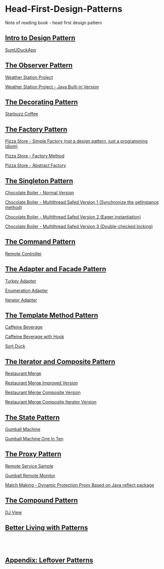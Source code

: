 # Head-First-Design-Patterns
Note of reading book - head first design pattern


## [Intro to Design Pattern](./ch1/ch1.md)

[SumUDuckApp](./ch1/SimUDuckApp.java)

## [The Observer Pattern](./ch2/ch2.md)

[Weather Station Project](./ch2/WeatherStationProject.java)

[Weather Station Project - Java Built-in Version](./ch2/WeatherStationJavaBuiltInVersion.java)

## [The Decorating Pattern](./ch3/ch3.md)

[Starbuzz Coffee](./ch3/StarbuzzCoffee.java)

## [The Factory Pattern](./ch4/ch4.md)

[Pizza Store - Simple Factory (not a design pattern, just a programming idiom)](./ch4/PizzaStoreSimpleFactory.java)

[Pizza Store - Factory Method](./ch4/PizzaStoreFactoryMethod.java)

[Pizza Store - Abstract Factory](./ch4/PizzaStoreAbstractFactory.java)

## [The Singleton Pattern](./ch5/ch5.md)

[Chocolate Boiler - Normal Version](./ch5/ChocolateBoiler.java)

[Chocolate Boiler - Multithread Safed Version 1 (Synchronize the getInstance method)](./ch5/ChocolateBoilerOptimized1.java)

[Chocolate Boiler - Multithread Safed Version 2 (Eager instantiation)](./ch5/ChocolateBoilerOptimized2.java)

[Chocolate Boiler - Multithread Safed Version 3 (Double-checked locking)](./ch5/ChocolateBoilerOptimized3.java)

## [The Command Pattern](./ch6/ch6.md)

[Remote Controller](./ch6/RemoteController.java)

## [The Adapter and Facade Pattern](./ch7/ch7.md)

[Turkey Adapter](./ch7/TurkeyAdapter.java)

[Enumeration Adapter](./ch7/EnumerationIterator.java)

[Iterator Adapter](./ch7/IteratorEnumeration.java)

## [The Template Method Pattern](./ch8/ch8.md)

[Caffeine Beverage](./ch8/CaffeineBeverage.java)

[Caffeine Beverage with Hook](./ch8/CaffeineBeverageWithHook.java)

[Sort Duck](./ch8/SortDuck.java)

## [The Iterator and Composite Pattern](./ch9/ch9.md)

[Restaurant Merge](./ch9/RestaurantMerge.java)

[Restaurant Merge Improved Version](./ch9/RestaurantMergeImprovedVersion.java)

[Restaurant Merge Composite Version](./ch9/RestaurantMergeCompositeVersion.java)

[Restaurant Merge Composite Iterator Version](./ch9/RestaurantMergeCompositeIteratorVersion.java)

## [The State Pattern](./ch10/ch10.md)

[Gumball Machine](./ch10/GumballMachine.java)

[Gumball Machine One In Ten](./ch10/GumballMachineOneInTen.java)

## [The Proxy Pattern](./ch11/ch11.md)

[Remote Service Sample](./ch11/rmiservice/MyServiceClient.java)

[Gumball Remote Monitor](./ch11/GumballMonitor.java)

[Match Making - Dynamic Protection Proxy Based on Java reflect package](./ch11/MatchMakingService.java)

## [The Compound Pattern](./ch12/ch12.md)

[DJ View](./ch12/DJView.java)

## [Better Living with Patterns](./ch13/ch13.md)

<br>
<br>

## [Appendix: Leftover Patterns](./ch14/ch14.md)